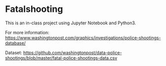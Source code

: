 # Fatalshooting

This is an in-class project using Jupyter Notebook and Python3.

For more information: https://www.washingtonpost.com/graphics/investigations/police-shootings-database/

Dataset: https://github.com/washingtonpost/data-police-shootings/blob/master/fatal-police-shootings-data.csv
